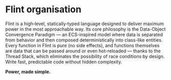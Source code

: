 # Flint organisation

Flint is a high‐level, statically‐typed language designed to deliver maximum power in the most approachable way. Its core philosophy is the Data-Object Convergence Paradigm — an ECS-inspired model where data is separated from behavior and then composed deterministically into class-like entities. Every function in Flint is pure (no side effects), and functions themselves are data that can be passed around or even hot-reloaded — thanks to the Thread Stack, which eliminates the possibility of race conditions by design. Write fast, predictable code without hidden complexity. 

**Power, made simple.**
